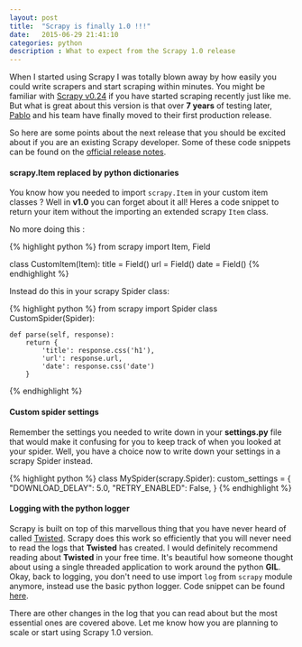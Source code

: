 ```yaml
---
layout: post
title:  "Scrapy is finally 1.0 !!!"
date:   2015-06-29 21:41:10
categories: python
description : What to expect from the Scrapy 1.0 release
---
```

When I started using Scrapy I was totally blown away by how easily you could write scrapers and start scraping within minutes. You might be familiar with [Scrapy v0.24](http://scrapy.readthedocs.org/en/0.24/) if you have started scraping recently just like me. But what  is great about this version is that over __7 years__ of testing later, [Pablo](https://github.com/pablohoffman) and his team have finally moved to their first production release.

So here are some points about the next release that you should be excited about if you are an existing Scrapy developer. Some of these code snippets can be found on the [official release notes](http://scrapy.readthedocs.org/en/latest/news.html#release-notes).

#### scrapy.Item replaced by python dictionaries
You know how you needed to import `scrapy.Item` in your custom item classes ? Well in __v1.0__ you can forget about it all! Heres a code snippet to return your item without the importing an extended scrapy `Item` class.

No more doing this :

{% highlight python %}
from scrapy import Item, Field

class CustomItem(Item):
    title = Field()
    url = Field()
    date = Field()
{% endhighlight %}

Instead do this in your scrapy Spider class:

{% highlight python %}
from scrapy import Spider
class CustomSpider(Spider):

    def parse(self, response):
        return {
            'title': response.css('h1'), 
            'url': response.url,
            'date': response.css('date')
        }
{% endhighlight %}

#### Custom spider settings
Remember the settings you needed to write down in your __settings.py__ file that would make it confusing for you to keep track of when you looked at your spider. Well, you have a choice now to write down your settings in a scrapy Spider instead. 

{% highlight python %}
class MySpider(scrapy.Spider):
    custom_settings = {
        "DOWNLOAD_DELAY": 5.0,
        "RETRY_ENABLED": False,
    }
{% endhighlight %} 

#### Logging with the python logger
Scrapy is built on top of this marvellous thing that you have never heard of called [Twisted](http://twistedmatrix.com). Scrapy does this work so efficiently that you will never need to read the logs that __Twisted__ has created. I would definitely recommend reading about __Twisted__ in your free time. It's beautiful how someone thought about using a single threaded application to work around the python __GIL__. Okay, back to logging, you don't need to use import `log` from `scrapy` module anymore, instead use the basic python logger. Code snippet can be found [here](http://scrapy.readthedocs.org/en/latest/news.html#python-logging).


There are other changes in the log that you can read about but the most essential ones are covered above. Let me know how you are planning to scale or start using Scrapy 1.0 version.